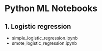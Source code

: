 # Python ML Notebooks

## 1. Logistic regression
- simple_logistic_regression.ipynb
- smote_logistic_regression.ipynb
